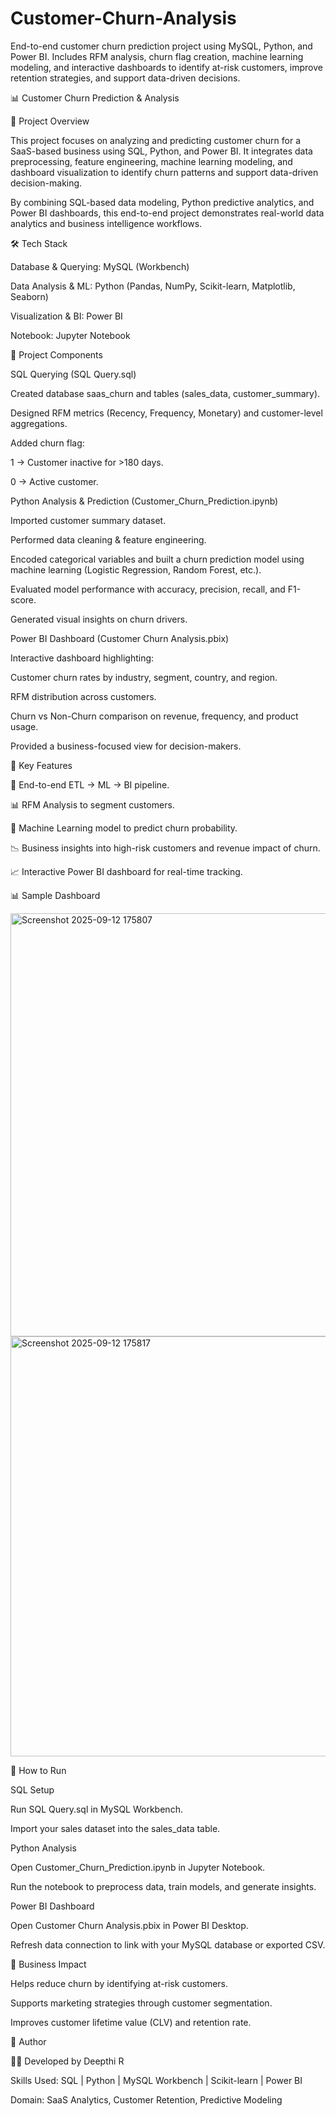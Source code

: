 # Customer-Churn-Analysis
End-to-end customer churn prediction project using MySQL, Python, and Power BI. Includes RFM analysis, churn flag creation, machine learning modeling, and interactive dashboards to identify at-risk customers, improve retention strategies, and support data-driven decisions.

📊 Customer Churn Prediction & Analysis

📌 Project Overview

This project focuses on analyzing and predicting customer churn for a SaaS-based business using SQL, Python, and Power BI. It integrates data preprocessing, feature engineering, machine learning modeling, and dashboard visualization to identify churn patterns and support data-driven decision-making.

By combining SQL-based data modeling, Python predictive analytics, and Power BI dashboards, this end-to-end project demonstrates real-world data analytics and business intelligence workflows.

🛠️ Tech Stack

Database & Querying: MySQL (Workbench)

Data Analysis & ML: Python (Pandas, NumPy, Scikit-learn, Matplotlib, Seaborn)

Visualization & BI: Power BI

Notebook: Jupyter Notebook

📂 Project Components

SQL Querying (SQL Query.sql)

Created database saas_churn and tables (sales_data, customer_summary).

Designed RFM metrics (Recency, Frequency, Monetary) and customer-level aggregations.

Added churn flag:

1 → Customer inactive for >180 days.

0 → Active customer.

Python Analysis & Prediction (Customer_Churn_Prediction.ipynb)

Imported customer summary dataset.

Performed data cleaning & feature engineering.

Encoded categorical variables and built a churn prediction model using machine learning (Logistic Regression, Random Forest, etc.).

Evaluated model performance with accuracy, precision, recall, and F1-score.

Generated visual insights on churn drivers.

Power BI Dashboard (Customer Churn Analysis.pbix)

Interactive dashboard highlighting:

Customer churn rates by industry, segment, country, and region.

RFM distribution across customers.

Churn vs Non-Churn comparison on revenue, frequency, and product usage.

Provided a business-focused view for decision-makers.

🚀 Key Features

📌 End-to-end ETL → ML → BI pipeline.

📊 RFM Analysis to segment customers.

🤖 Machine Learning model to predict churn probability.

📉 Business insights into high-risk customers and revenue impact of churn.

📈 Interactive Power BI dashboard for real-time tracking.

📊 Sample Dashboard

<img width="1206" height="677" alt="Screenshot 2025-09-12 175807" src="https://github.com/user-attachments/assets/f5dd2bad-6f72-4ec7-bcdd-5fb8aa16090b" />
<img width="1203" height="672" alt="Screenshot 2025-09-12 175817" src="https://github.com/user-attachments/assets/93d861e3-3973-4489-8931-01fdfee1c4a1" />


📑 How to Run

SQL Setup

Run SQL Query.sql in MySQL Workbench.

Import your sales dataset into the sales_data table.

Python Analysis

Open Customer_Churn_Prediction.ipynb in Jupyter Notebook.

Run the notebook to preprocess data, train models, and generate insights.

Power BI Dashboard

Open Customer Churn Analysis.pbix in Power BI Desktop.

Refresh data connection to link with your MySQL database or exported CSV.

🎯 Business Impact

Helps reduce churn by identifying at-risk customers.

Supports marketing strategies through customer segmentation.

Improves customer lifetime value (CLV) and retention rate.

📝 Author

👩‍💻 Developed by Deepthi R

Skills Used: SQL | Python | MySQL Workbench | Scikit-learn | Power BI

Domain: SaaS Analytics, Customer Retention, Predictive Modeling
